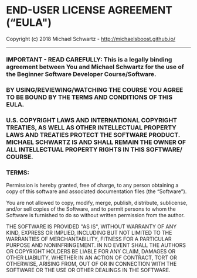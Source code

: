 # END-USER LICENSE AGREEMENT (“EULA")

Copyright (c) 2018 Michael Schwartz - http://michaelsboost.github.io/

-------------------------------

### IMPORTANT - READ CAREFULLY: This is a legally binding agreement between You and Michael Schwartz for the use of the Beginner Software Developer Course/Software.  

### BY USING/REVIEWING/WATCHING THE COURSE YOU AGREE TO BE BOUND BY THE TERMS AND CONDITIONS OF THIS EULA.  

### U.S. COPYRIGHT LAWS AND INTERNATIONAL COPYRIGHT TREATIES, AS WELL AS OTHER INTELLECTUAL PROPERTY LAWS AND TREATIES PROTECT THE SOFTWARE PRODUCT. MICHAEL SCHWARTZ IS AND SHALL REMAIN THE OWNER OF ALL INTELLECTUAL PROPERTY RIGHTS IN THIS SOFTWARE/ COURSE.  

### TERMS:  

Permission is hereby granted, free of charge, to any person obtaining a copy of this software and associated documentation files (the “Software”).  

You are not allowed to copy, modify, merge, publish, distribute, sublicense, and/or sell copies of the Software, and to permit persons to whom the Software is furnished to do so without written permission from the author.  

THE SOFTWARE IS PROVIDED "AS IS", WITHOUT WARRANTY OF ANY KIND, EXPRESS OR IMPLIED, INCLUDING BUT NOT LIMITED TO THE WARRANTIES OF MERCHANTABILITY, FITNESS FOR A PARTICULAR PURPOSE AND NONINFRINGEMENT. IN NO EVENT SHALL THE AUTHORS OR COPYRIGHT HOLDERS BE LIABLE FOR ANY CLAIM, DAMAGES OR OTHER LIABILITY, WHETHER IN AN ACTION OF CONTRACT, TORT OR OTHERWISE, ARISING FROM, OUT OF OR IN CONNECTION WITH THE SOFTWARE OR THE USE OR OTHER DEALINGS IN THE SOFTWARE.